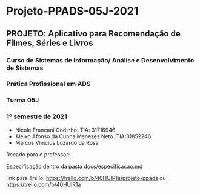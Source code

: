 # Projeto-PPADS-05J-2021

<h2> PROJETO: Aplicativo para Recomendação de Filmes, Séries e Livros </h2>
<h3> Curso de Sistemas de Informação/ Análise e Desenvolvimento de Sistemas </h3> 
<h3> Prática Profissional em ADS </h3>
<h3> Turma 05J </h3>
<h3>1º semestre de 2021</h3>

* Nicole Francani Godinho. TIA: 31716946
* Aleixo Afonso da Cunha Menezes Neto. TIA:31852246
* Marcos Vinicius Lozardo da Rosa


Recado para o professor:

Especificação dentro da pasta docs/especificacao.md

link para Trello: https://trello.com/b/40HUlR1a/projeto-ppads ou https://trello.com/b/40HUlR1a

